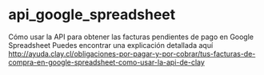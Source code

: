 # api_google_spreadsheet
Cómo usar la API para obtener las facturas pendientes de pago en Google Spreadsheet
Puedes encontrar una explicación detallada aquí http://ayuda.clay.cl/obligaciones-por-pagar-y-por-cobrar/tus-facturas-de-compra-en-google-spreadsheet-como-usar-la-api-de-clay

